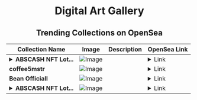 <div align="center">

# Digital Art Gallery

## Trending Collections on OpenSea

| Collection Name                       | Image                                                                                     | Description                       | OpenSea Link                                                                                          |
|---------------------------------------|-------------------------------------------------------------------------------------------|-----------------------------------|--------------------------------------------------------------------------------------------------------|
| **<details><summary>ABSCASH NFT Lot...</summary>ABSCASH NFT Lottery</details>** | ![Image](https://i.seadn.io/s/raw/files/9ed1317f5c265dd1c30809b24f48875c.jpg?w=500&auto=format?w=200&auto=format) |  | <details><summary>Link</summary>[ABSCASH NFT Lottery](https://opensea.io/collection/abscash-nft-lottery-2560)</details> |
| **coffee5mstr** | ![Image](https://i.seadn.io/s/raw/files/9e19e479bb94d8ef1c1418127e38edc3.png?w=500&auto=format?w=200&auto=format) |  | <details><summary>Link</summary>[coffee5mstr](https://opensea.io/collection/coffee5mstr)</details> |
| **Bean Officiall** | ![Image](https://i.seadn.io/s/raw/files/cfadf68898329016d2c5d4640e39aa52.png?w=500&auto=format?w=200&auto=format) |  | <details><summary>Link</summary>[Bean Officiall](https://opensea.io/collection/bean-officiall)</details> |
| **<details><summary>ABSCASH NFT Lot...</summary>ABSCASH NFT Lottery</details>** | ![Image](https://i.seadn.io/s/raw/files/9ed1317f5c265dd1c30809b24f48875c.jpg?w=500&auto=format?w=200&auto=format) |  | <details><summary>Link</summary>[ABSCASH NFT Lottery](https://opensea.io/collection/abscash-nft-lottery-2559)</details> |

</div>